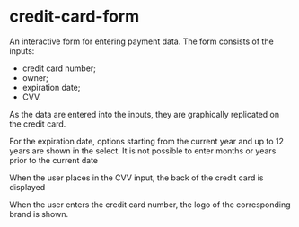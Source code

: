 # credit-card-form

An interactive form for entering payment data.
The form consists of the inputs: 
- credit card number;
- owner;
- expiration date;
- CVV.

As the data are entered into the inputs, they are graphically replicated on the credit card. 

For the expiration date, options starting from the current year and up to 12 years are shown in the select. It is not possible to enter months or years prior to the current date

When the user places in the CVV input, the back of the credit card is displayed

When the user enters the credit card number, the logo of the corresponding brand is shown. 
